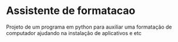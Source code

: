 # Assistente de formatacao
 Projeto de um programa em python para auxiliar uma formatação de computador ajudando na instalação de aplicativos e etc
